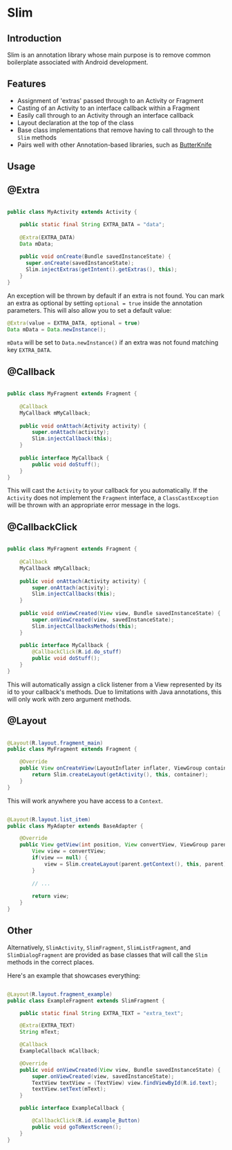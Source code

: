 Slim
====

Introduction
------------
Slim is an annotation library whose main purpose is to remove common boilerplate associated with Android development.

Features
--------
+ Assignment of 'extras' passed through to an Activity or Fragment
+ Casting of an Activity to an interface callback within a Fragment
+ Easily call through to an Activity through an interface callback
+ Layout declaration at the top of the class
+ Base class implementations that remove having to call through to the `Slim` methods
+ Pairs well with other Annotation-based libraries, such as [ButterKnife](https://github.com/JakeWharton/butterknife)

Usage
-----

@Extra
------
```java

public class MyActivity extends Activity {

    public static final String EXTRA_DATA = "data";
    
    @Extra(EXTRA_DATA)
    Data mData;
    
    public void onCreate(Bundle savedInstanceState) {
      super.onCreate(savedInstanceState);
      Slim.injectExtras(getIntent().getExtras(), this);
    }
}
```

An exception will be thrown by default if an extra is not found. You can mark an extra as optional by setting `optional = true` inside the annotation parameters. This will also allow you to set a default value:

```java
@Extra(value = EXTRA_DATA, optional = true)
Data mData = Data.newInstance();
```

`mData` will be set to `Data.newInstance()` if an extra was not found matching key `EXTRA_DATA`.

@Callback
---------
```java

public class MyFragment extends Fragment {
    
    @Callback
    MyCallback mMyCallback;
        
    public void onAttach(Activity activity) {
        super.onAttach(activity);
        Slim.injectCallback(this);
    }
        
    public interface MyCallback {
        public void doStuff();
    }
}
```

This will cast the `Activity` to your callback for you automatically. If the `Activity` does not implement the `Fragment` interface, a `ClassCastException` will be thrown with an appropriate error message in the logs.

@CallbackClick
--------------
```java

public class MyFragment extends Fragment {
    
    @Callback
    MyCallback mMyCallback;
        
    public void onAttach(Activity activity) {
        super.onAttach(activity);
        Slim.injectCallbacks(this);
    }
    
    public void onViewCreated(View view, Bundle savedInstanceState) {
        super.onViewCreated(view, savedInstanceState);
        Slim.injectCallbacksMethods(this);
    }
        
    public interface MyCallback {
        @CallbackClick(R.id.do_stuff)
        public void doStuff();
    }
}
```

This will automatically assign a click listener from a View represented by its id to your callback's methods. Due to limitations with Java annotations, this will only work with zero argument methods.


@Layout
-------
```java

@Layout(R.layout.fragment_main)
public class MyFragment extends Fragment {

    @Override
    public View onCreateView(LayoutInflater inflater, ViewGroup container, Bundle savedInstanceState) {
        return Slim.createLayout(getActivity(), this, container);
    }
}
```

This will work anywhere you have access to a `Context`.

```java

@Layout(R.layout.list_item)
public class MyAdapter extends BaseAdapter {

    @Override
    public View getView(int position, View convertView, ViewGroup parent) {
        View view = convertView;
        if(view == null) {
            view = Slim.createLayout(parent.getContext(), this, parent);
        }
        
        // ...
        
        return view;
    }
}
```

Other
-----

Alternatively, `SlimActivity`, `SlimFragment`, `SlimListFragment`, and `SlimDialogFragment` are provided as base classes that will call the `Slim` methods in the correct places.

Here's an example that showcases everything:

```java

@Layout(R.layout.fragment_example)
public class ExampleFragment extends SlimFragment {

    public static final String EXTRA_TEXT = "extra_text";

    @Extra(EXTRA_TEXT)
    String mText;

    @Callback
    ExampleCallback mCallback;

    @Override
    public void onViewCreated(View view, Bundle savedInstanceState) {
        super.onViewCreated(view, savedInstanceState);
        TextView textView = (TextView) view.findViewById(R.id.text);
        textView.setText(mText);
    }

    public interface ExampleCallback {

        @CallbackClick(R.id.example_Button)
        public void goToNextScreen();
    }
}

```
